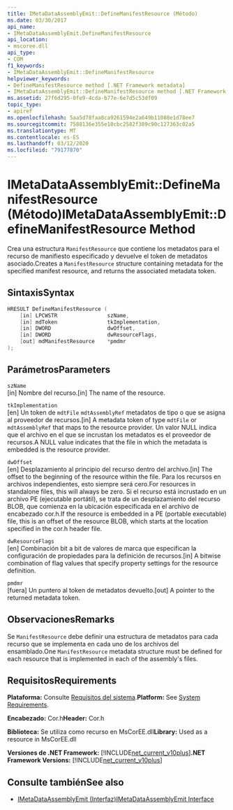 ```yaml
---
title: IMetaDataAssemblyEmit::DefineManifestResource (Método)
ms.date: 03/30/2017
api_name:
- IMetaDataAssemblyEmit.DefineManifestResource
api_location:
- mscoree.dll
api_type:
- COM
f1_keywords:
- IMetaDataAssemblyEmit::DefineManifestResource
helpviewer_keywords:
- DefineManifestResource method [.NET Framework metadata]
- IMetaDataAssemblyEmit::DefineManifestResource method [.NET Framework metadata]
ms.assetid: 27f6d295-0fe9-4cda-b77e-6e7d5c53df09
topic_type:
- apiref
ms.openlocfilehash: 5aa5d78faa8ca9261594e2a649b11088e1d78ee7
ms.sourcegitcommit: 7588136e355e10cbc2582f389c90c127363c02a5
ms.translationtype: MT
ms.contentlocale: es-ES
ms.lasthandoff: 03/12/2020
ms.locfileid: "79177870"
---
```

# <a name="imetadataassemblyemitdefinemanifestresource-method"></a><span data-ttu-id="52f19-102">IMetaDataAssemblyEmit::DefineManifestResource (Método)</span><span class="sxs-lookup"><span data-stu-id="52f19-102">IMetaDataAssemblyEmit::DefineManifestResource Method</span></span>
<span data-ttu-id="52f19-103">Crea una estructura `ManifestResource` que contiene los metadatos para el recurso de manifiesto especificado y devuelve el token de metadatos asociado.</span><span class="sxs-lookup"><span data-stu-id="52f19-103">Creates a `ManifestResource` structure containing metadata for the specified manifest resource, and returns the associated metadata token.</span></span>  
  
## <a name="syntax"></a><span data-ttu-id="52f19-104">Sintaxis</span><span class="sxs-lookup"><span data-stu-id="52f19-104">Syntax</span></span>  
  
```cpp  
HRESULT DefineManifestResource (  
    [in] LPCWSTR                szName,
    [in] mdToken                tkImplementation,
    [in] DWORD                  dwOffset,
    [in] DWORD                  dwResourceFlags,  
    [out] mdManifestResource    *pmdmr  
);  
```  
  
## <a name="parameters"></a><span data-ttu-id="52f19-105">Parámetros</span><span class="sxs-lookup"><span data-stu-id="52f19-105">Parameters</span></span>  
 `szName`  
 <span data-ttu-id="52f19-106">[in] Nombre del recurso.</span><span class="sxs-lookup"><span data-stu-id="52f19-106">[in] The name of the resource.</span></span>  
  
 `tkImplementation`  
 <span data-ttu-id="52f19-107">[en] Un token de `mdtFile` `mdtAssemblyRef` metadatos de tipo o que se asigna al proveedor de recursos.</span><span class="sxs-lookup"><span data-stu-id="52f19-107">[in] A metadata token of type `mdtFile` or `mdtAssemblyRef` that maps to the resource provider.</span></span> <span data-ttu-id="52f19-108">Un valor NULL indica que el archivo en el que se incrustan los metadatos es el proveedor de recursos.</span><span class="sxs-lookup"><span data-stu-id="52f19-108">A NULL value indicates that the file in which the metadata is embedded is the resource provider.</span></span>  
  
 `dwOffset`  
 <span data-ttu-id="52f19-109">[en] Desplazamiento al principio del recurso dentro del archivo.</span><span class="sxs-lookup"><span data-stu-id="52f19-109">[in] The offset to the beginning of the resource within the file.</span></span> <span data-ttu-id="52f19-110">Para los recursos en archivos independientes, esto siempre será cero.</span><span class="sxs-lookup"><span data-stu-id="52f19-110">For resources in standalone files, this will always be zero.</span></span> <span data-ttu-id="52f19-111">Si el recurso está incrustado en un archivo PE (ejecutable portátil), se trata de un desplazamiento del recurso BLOB, que comienza en la ubicación especificada en el archivo de encabezado cor.h.</span><span class="sxs-lookup"><span data-stu-id="52f19-111">If the resource is embedded in a PE (portable executable) file, this is an offset of the resource BLOB, which starts at the location specified in the cor.h header file.</span></span>  
  
 `dwResourceFlags`  
 <span data-ttu-id="52f19-112">[en] Combinación bit a bit de valores de marca que especifican la configuración de propiedades para la definición de recursos.</span><span class="sxs-lookup"><span data-stu-id="52f19-112">[in] A bitwise combination of flag values that specify property settings for the resource definition.</span></span>  
  
 `pmdmr`  
 <span data-ttu-id="52f19-113">[fuera] Un puntero al token de metadatos devuelto.</span><span class="sxs-lookup"><span data-stu-id="52f19-113">[out] A pointer to the returned metadata token.</span></span>  
  
## <a name="remarks"></a><span data-ttu-id="52f19-114">Observaciones</span><span class="sxs-lookup"><span data-stu-id="52f19-114">Remarks</span></span>  
 <span data-ttu-id="52f19-115">Se `ManifestResource` debe definir una estructura de metadatos para cada recurso que se implementa en cada uno de los archivos del ensamblado.</span><span class="sxs-lookup"><span data-stu-id="52f19-115">One `ManifestResource` metadata structure must be defined for each resource that is implemented in each of the assembly's files.</span></span>  
  
## <a name="requirements"></a><span data-ttu-id="52f19-116">Requisitos</span><span class="sxs-lookup"><span data-stu-id="52f19-116">Requirements</span></span>  
 <span data-ttu-id="52f19-117">**Plataforma:** Consulte [Requisitos del sistema](../../../../docs/framework/get-started/system-requirements.md).</span><span class="sxs-lookup"><span data-stu-id="52f19-117">**Platform:** See [System Requirements](../../../../docs/framework/get-started/system-requirements.md).</span></span>  
  
 <span data-ttu-id="52f19-118">**Encabezado:** Cor.h</span><span class="sxs-lookup"><span data-stu-id="52f19-118">**Header:** Cor.h</span></span>  
  
 <span data-ttu-id="52f19-119">**Biblioteca:** Se utiliza como recurso en MsCorEE.dll</span><span class="sxs-lookup"><span data-stu-id="52f19-119">**Library:** Used as a resource in MsCorEE.dll</span></span>  
  
 <span data-ttu-id="52f19-120">**Versiones de .NET Framework:** [!INCLUDE[net_current_v10plus](../../../../includes/net-current-v10plus-md.md)]</span><span class="sxs-lookup"><span data-stu-id="52f19-120">**.NET Framework Versions:** [!INCLUDE[net_current_v10plus](../../../../includes/net-current-v10plus-md.md)]</span></span>  
  
## <a name="see-also"></a><span data-ttu-id="52f19-121">Consulte también</span><span class="sxs-lookup"><span data-stu-id="52f19-121">See also</span></span>

- [<span data-ttu-id="52f19-122">IMetaDataAssemblyEmit (Interfaz)</span><span class="sxs-lookup"><span data-stu-id="52f19-122">IMetaDataAssemblyEmit Interface</span></span>](../../../../docs/framework/unmanaged-api/metadata/imetadataassemblyemit-interface.md)
